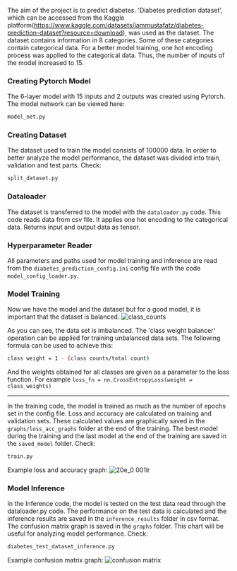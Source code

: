 The aim of the project is to predict diabetes. 'Diabetes prediction dataset', which can be accessed from the Kaggle platform(https://www.kaggle.com/datasets/iammustafatz/diabetes-prediction-dataset?resource=download), was used as the dataset. The dataset contains information in 8 categories. Some of these categories contain categorical data. For a better model training, one hot encoding process was applied to the categorical data. Thus, the number of inputs of the model increased to 15.

### Creating Pytorch Model
The 6-layer model with 15 inputs and 2 outputs was created using Pytorch. The model network can be viewed here:
```bash
model_net.py
```
### Creating Dataset
The dataset used to train the model consists of 100000 data. In order to better analyze the model performance, the dataset was divided into train, validation and test parts. Check:
```bash
split_dataset.py
```

### Dataloader
The dataset is transferred to the model with the ```dataloader.py``` code. This code reads data from csv file. It applies one hot encoding to the categorical data. Returns input and output data as tensor.

### Hyperparameter Reader
All parameters and paths used for model training and inference are read from the ```diabetes_prediction_config.ini``` config file with the code ```model_config_loader.py```.

### Model Training
Now we have the model and the dataset but for a good model, it is important that the dataset is balanced.
![class_counts](https://github.com/TunahanApaydin/Pytorch-Examples/assets/79514917/1dbf0a54-dae9-4f6f-81dc-402622cb6784)

As you can see, the data set is imbalanced. The 'class weight balancer' operation can be applied for training unbalanced data sets. The following formula can be used to achieve this:
```bash
class weight = 1 - (class counts/total count)
```
And the weights obtained for all classes are given as a parameter to the loss function. For example ```loss_fn = nn.CrossEntropyLoss(weight = class_weights)```

---
In the training code, the model is trained as much as the number of epochs set in the config file. Loss and accuracy are calculated on training and validation sets. These calculated values are graphically saved in the ```graphs/loss_acc_graphs``` folder at the end of the training. The best model during the training and the last model at the end of the training are saved in the ```saved_model``` folder. Check:
```bash
train.py
```

Example loss and accuracy graph:
![20e_0 001lr](https://github.com/TunahanApaydin/Pytorch-Examples/assets/79514917/fa9d4fcb-209c-4626-80a1-fea37da84807)

### Model Inference
In the Inference code, the model is tested on the test data read through the dataloader.py code. The performance on the test data is calculated and the inference results are saved in the ```inference_results``` folder in csv format. The confusion matrix graph is saved in the ```graphs``` folder. This chart will be useful for analyzing model performance. Check:
```bash
diabetes_test_dataset_inference.py
```

Example confusion matrix graph:
![confusion matrix](https://github.com/TunahanApaydin/Pytorch-Examples/assets/79514917/f82e5008-4dc9-449d-8066-e3f07007cf4d)

